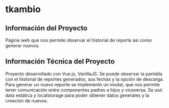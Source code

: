 # tkambio

## Información del Proyecto
Página web que nos permite observar el historial de reporte así como generar nuevos.

## Información Técnica del Proyecto
Proyecto desarrollado con Vue.js, VanillaJS.
Se puede observar la pantalla con el historial de reportes generados, sus fechas y la opción de descarga.
Para generar un nuevo reporte se implementó un modal, que nos permite tener comunicación entre componentes padres a hijos y viceversa.
Se usó data estática y localstorage para poder obtener datos generales y la creación de nuevos.
